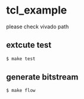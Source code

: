 # tcl_example
 
please check vivado path
## extcute test
```sh
$ make test
```

## generate bitstream
```sh
$ make flow
```